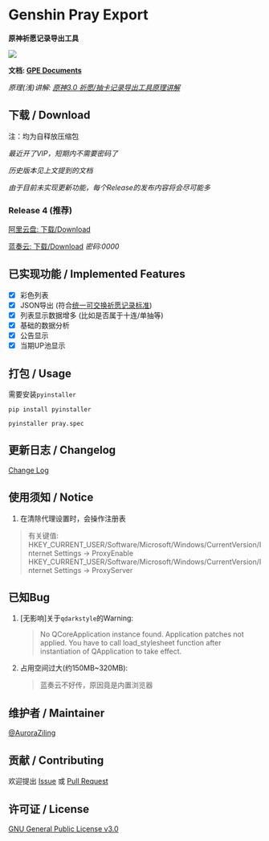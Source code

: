 # Genshin Pray Export

**原神祈愿记录导出工具**

![](https://img.shields.io/badge/Language-Python-blue.svg?style=flat-square)

**文档: [GPE Documents](https://auroraziling.github.io/genshin-pray-export/)**

*原理(浅)讲解: [原神3.0 祈愿/抽卡记录导出工具原理讲解](https://www.bilibili.com/video/BV1cY4y1u758)*

## 下载 / Download

注：均为自释放压缩包

*最近开了VIP，短期内不需要密码了*

*历史版本见上文提到的文档*

*由于目前未实现更新功能，每个Release的发布内容将会尽可能多*

### Release 4 (推荐)
[阿里云盘: 下载/Download](https://www.aliyundrive.com/s/irQ2FkMH22H)

[蓝奏云: 下载/Download](https://auroraziling.lanzouv.com/inxVL0bfagwf) *密码:0000*

## 已实现功能 / Implemented Features

- [x] 彩色列表
- [x] JSON导出 (符合[统一可交换祈愿记录标准](https://github.com/DGP-Studio/Snap.Genshin/wiki/StandardFormat))
- [x] 列表显示数据增多 (比如是否属于十连/单抽等)
- [x] 基础的数据分析
- [x] 公告显示
- [x] 当期UP池显示

## 打包 / Usage

需要安装`pyinstaller`
```commandline
pip install pyinstaller
```

```commandline
pyinstaller pray.spec
```

## 更新日志 / Changelog

[Change Log](https://github.com/AuroraZiling/genshin-pray-export/releases)

## 使用须知 / Notice

1. 在清除代理设置时，会操作注册表
> 有关键值:
> HKEY_CURRENT_USER/Software/Microsoft/Windows/CurrentVersion/Internet Settings -> ProxyEnable
> HKEY_CURRENT_USER/Software/Microsoft/Windows/CurrentVersion/Internet Settings -> ProxyServer

## 已知Bug

1. [无影响]关于`qdarkstyle`的Warning:
   >No QCoreApplication instance found. Application patches not applied. You have to call load_stylesheet function after instantiation of QApplication to take effect.
2. 占用空间过大(约150MB~320MB):
   >蓝奏云不好传，原因竟是内置浏览器

## 维护者 / Maintainer

[@AuroraZiling](https://github.com/auroraziling)

## 贡献 / Contributing

欢迎提出 [Issue](https://github.com/AuroraZiling/genshin-pray-export/issues) 或 [Pull Request](https://github.com/AuroraZiling/genshin-pray-export/pulls)

## 许可证 / License

[GNU General Public License v3.0](https://github.com/AuroraZiling/genshin-pray-export/blob/main/LICENSE)
